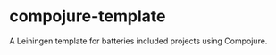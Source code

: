 compojure-template
==================

A Leiningen template for batteries included projects using Compojure.